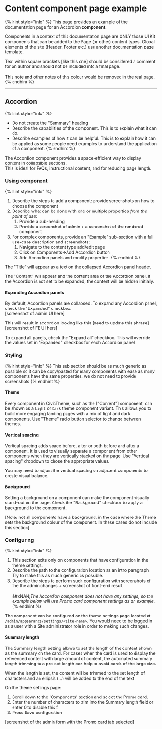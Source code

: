 # Content component page example

{% hint style="info" %}
This page provides an example of the documentation page for an Accordion **component**.

Components in a context of this documentation page are ONLY those UI Kit components that can be added to the Page (or other) content types. Global elements of the site (Header, Footer etc.) use another documentation page template.

Text within square brackets \[like this one] should be considered a comment for an author and should not be included into a final page.\
\
This note and other notes of this colour would be removed in the real page.
{% endhint %}

***

## Accordion

{% hint style="info" %}
* Do not create the "Summary" heading
* Describe the capabilities of the component. This is to explain what it can do.
* Describe examples of how it can be helpful. This is to explain how it can be applied as some people need examples to understand the application of a component.
{% endhint %}

The Accordion component provides a space-efficient way to display content in collapsible sections.\
This is ideal for FAQs, instructional content, and for reducing page length.

### Using component

{% hint style="info" %}
1. Describe the steps to add a component: provide screenshots on how to choose the component
2. Describe what can be done with one or multiple properties _from the point of use_:
   1. Provide a sub-heading
   2. Provide a screenshot of admin + a screenshot of the rendered component
3. For complex components, provide an "Example" sub-section with a full use-case description and screenshots:
   1. Navigate to the content type add/edit page
   2. Click on Components->Add Accordion button
   3. Add Accordion panels and modify properties.
{% endhint %}

The "Title" will appear as a text on the collapsed Accordion panel header.

The "Content" will appear and the content area of the Accordion panel. If the Accordion is not set to be expanded, the content will be hidden initially.

#### Expanding Accordion panels

By default, Accordion panels are collapsed. To expand any Accordion panel, check the "Expanded" checkbox.\
\[screenshot of admin UI here]

This will result in accordion looking like this \[need to update this phrase]\
\[screenshot of FE UI here]

To expand all panels, check the "Expand all" checkbox. This will override the values set in "Expanded" checkbox for each Accordion panel.

### Styling

{% hint style="info" %}
This sub section should be as much generic as possible so it can be copy/pasted for many components with ease as many components have the same properties. we do not need to provide screenshots
{% endhint %}

#### Theme

Every component in CivicTheme, such as the \["Content"] component, can be shown as a `Light` or `Dark` theme component variant. This allows you to build more engaging landing pages with a mix of light and dark components. Use "Theme" radio button selector to change between themes.

#### Vertical spacing

Vertical spacing adds space before, after or both before and after a component. It is used to visually separate a component from other components when they are vertically stacked on the page. Use "Vertical spacing" dropdown to chose the appropriate values.&#x20;

You may need to adjust the vertical spacing on adjacent components to create visual balance.

#### Background

Setting a background on a component can make the component visually stand-out on the page. Check the "Background" checkbox to apply a background to the component.&#x20;

\[Note: not all components have a background, in the case where the Theme sets the background colour of the component. In these cases do not include this section]

### Configuring

{% hint style="info" %}
1. This section exits only on components that have configuration in the theme settings.
2. Describe the path to the configuration location as an intro paragraph. Try to make this as much generic as possible.
3. Describe the steps to perform such configuration with screenshots of the the admin changes + screenshot of front-end result\
   \
   &#xNAN;_&#x54;he Accordion component does not have any settings, so the example below will use Promo card component settings as an example._
{% endhint %}

The component can be configured on the theme settings page located at `/admin/appearance/settings/<site-name>`. You would need to be logged in as a user with a Site administrator role in order to making such changes.

#### Summary length

The Summary length setting allows to set the length of the content shown as the summary on the card. For cases when the card is used to display the referenced content with large amount of content, the automated summary length trimming to a pre-set length can help to avoid cards of the large size.

When the length is set, the content will be trimmed to the set length of characters and an ellipsis (…) will be added to the end of the text

On the theme settings page:

1. Scroll down to the 'Components' section and select the Promo card.
2. Enter the number of characters to trim into the Summary length field or enter 0 to disable this f
3. Press Save configuration

\[screenshot of the admin form with the Promo card tab selected]
